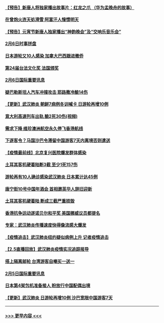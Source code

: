 #### [【预告】新唐人将独家播出故事片：红龙之爪 （华为孟晚舟的故事）](../pages/prog202/a102767728.md?t=02071033) 
#### [在曾炮火连天処滑雪 阿富汗人憧憬明天](../pages/prog202/a102771290.md?t=02071033) 
#### [【预告】元宵节新唐人独家播出“神韵晚会”及“交响乐音乐会”](../pages/prog202/a102767674.md?t=02071033) 
#### [2月6日时事拼盘](../pages/prog202/a102771225.md?t=02071033) 
#### [日本游轮又10人感染 加拿大巴西跟进撤侨](../pages/prog202/a102771084.md?t=02071033) 
#### [第24届台法文化奖 法国颁奖](../pages/prog202/a102771032.md?t=02071033) 
#### [2月6日国际重要讯息](../pages/prog202/a102770794.md?t=02071033) 
#### [疑巴勒斯坦人汽车冲撞攻击 耶路撒冷酿14伤](../pages/prog202/a102770586.md?t=02071033) 
#### [【更新】武汉肺炎 朝鲜7病例冬训喊卡 日游轮再增10例](../pages/prog202/a102770740.md?t=02071033) 
#### [意大利高速列车出轨 酿2死30伤(视频)](../pages/prog202/a102770762.md?t=02071033) 
#### [需求下降 维珍澳洲航空永久停飞香港航线](../pages/prog202/a102770751.md?t=02071033) 
#### [下逐客令？马国沙巴令滞留中国游客7天内离境否则遣送](../pages/prog202/a102770640.md?t=02071033) 
#### [【疫情最前线】北京复兴医院爆发群体感染](../pages/prog202/a102770602.md?t=02071033) 
#### [土耳其客机硬着陆断3截 至少1死157伤](../pages/prog202/a102770508.md?t=02071033) 
#### [游轮再有10人确诊感染武汉肺炎 日本累计达45例](../pages/prog202/a102770476.md?t=02071033) 
#### [唐宁街10号中国年酒会 首相邀英华人辞旧迎新](../pages/prog202/a102770458.md?t=02071033) 
#### [土耳其客机硬着陆 断成三截严重损毁](../pages/prog202/a102770239.md?t=02071033) 
#### [香港抗争运动逐诺贝尔和平奖 美国挪威议员都提名](../pages/prog202/a102770390.md?t=02071033) 
#### [专家：武汉肺炎传播速度快得像流感大爆发](../pages/prog202/a102770132.md?t=02071033) 
#### [【疫情追击】武汉肺炎纽约疑似病例上升 记者疫情追击](../pages/prog202/a102770000.md?t=02071033) 
#### [【2.5直播回放】武汉肺炎疫情实况追踪报导](../pages/prog202/a102769913.md?t=02071033) 
#### [搭上隔离邮轮 台湾游客自嘲买一送一](../pages/prog202/a102769845.md?t=02071033) 
#### [2月5日国际重要讯息](../pages/prog202/a102769821.md?t=02071033) 
#### [日本第4架包机准备接人 盼放行中国配偶出境](../pages/prog202/a102769765.md?t=02071033) 
#### [【更新】武汉肺炎 日游轮再增10例 沙巴宽限中国游客7天](../pages/prog202/a102758911.md?t=02071033) 

----
#### [ >>> 更早内容 <<< ](../indexes/prog202-earlier.md)
